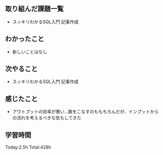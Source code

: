 ## 取り組んだ課題一覧
- スッキリわかるSQL入門 記事作成

## わかったこと
- 新しいことはなし
  
## 次やること
- スッキリわかるSQL入門 記事作成

## 感じたこと
- アウトプットの効率が悪い…数をこなすのももちろんだが、インプットからの流れを考えるべきな気もしてきた

## 学習時間
Today:2.5h
Total:428h
